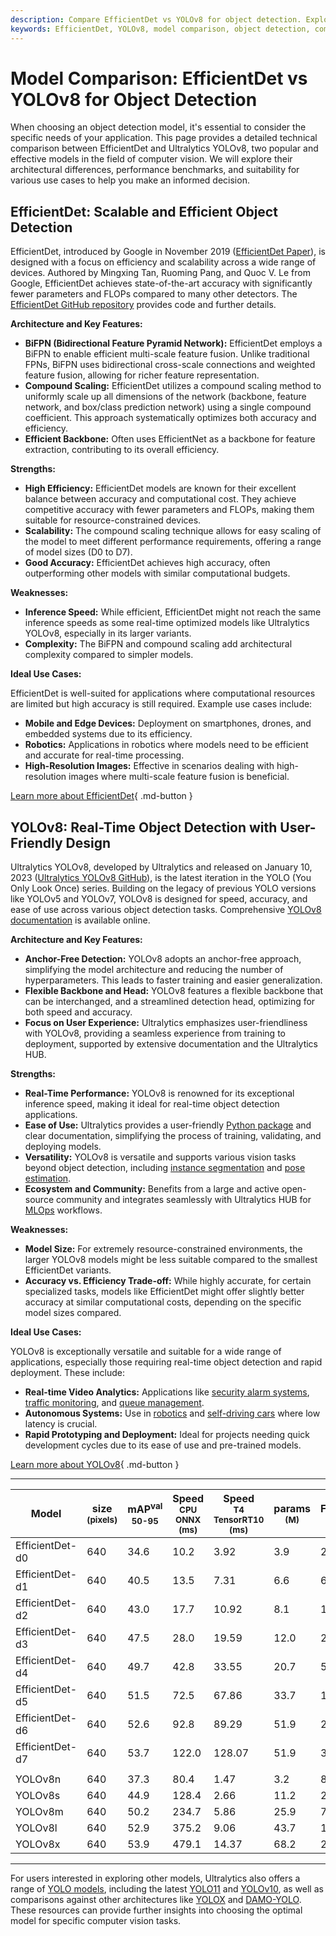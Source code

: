 ```yaml
---
description: Compare EfficientDet vs YOLOv8 for object detection. Explore their architecture, performance, and ideal use cases to make an informed choice.
keywords: EfficientDet, YOLOv8, model comparison, object detection, computer vision, machine learning, EfficientDet vs YOLOv8, Ultralytics models, real-time detection
---
```


# Model Comparison: EfficientDet vs YOLOv8 for Object Detection

When choosing an object detection model, it's essential to consider the specific needs of your application. This page provides a detailed technical comparison between EfficientDet and Ultralytics YOLOv8, two popular and effective models in the field of computer vision. We will explore their architectural differences, performance benchmarks, and suitability for various use cases to help you make an informed decision.

<script async src="https://cdn.jsdelivr.net/npm/chart.js"></script>
<script defer src="../../javascript/benchmark.js"></script>

<canvas id="modelComparisonChart" width="1024" height="400" active-models='["EfficientDet", "YOLOv8"]'></canvas>

## EfficientDet: Scalable and Efficient Object Detection

EfficientDet, introduced by Google in November 2019 ([EfficientDet Paper](https://arxiv.org/abs/1911.09070)), is designed with a focus on efficiency and scalability across a wide range of devices. Authored by Mingxing Tan, Ruoming Pang, and Quoc V. Le from Google, EfficientDet achieves state-of-the-art accuracy with significantly fewer parameters and FLOPs compared to many other detectors. The [EfficientDet GitHub repository](https://github.com/google/automl/tree/master/efficientdet) provides code and further details.

**Architecture and Key Features:**

- **BiFPN (Bidirectional Feature Pyramid Network):** EfficientDet employs a BiFPN to enable efficient multi-scale feature fusion. Unlike traditional FPNs, BiFPN uses bidirectional cross-scale connections and weighted feature fusion, allowing for richer feature representation.
- **Compound Scaling:** EfficientDet utilizes a compound scaling method to uniformly scale up all dimensions of the network (backbone, feature network, and box/class prediction network) using a single compound coefficient. This approach systematically optimizes both accuracy and efficiency.
- **Efficient Backbone:** Often uses EfficientNet as a backbone for feature extraction, contributing to its overall efficiency.

**Strengths:**

- **High Efficiency:** EfficientDet models are known for their excellent balance between accuracy and computational cost. They achieve competitive accuracy with fewer parameters and FLOPs, making them suitable for resource-constrained devices.
- **Scalability:** The compound scaling technique allows for easy scaling of the model to meet different performance requirements, offering a range of model sizes (D0 to D7).
- **Good Accuracy:** EfficientDet achieves high accuracy, often outperforming other models with similar computational budgets.

**Weaknesses:**

- **Inference Speed:** While efficient, EfficientDet might not reach the same inference speeds as some real-time optimized models like Ultralytics YOLOv8, especially in its larger variants.
- **Complexity:** The BiFPN and compound scaling add architectural complexity compared to simpler models.

**Ideal Use Cases:**

EfficientDet is well-suited for applications where computational resources are limited but high accuracy is still required. Example use cases include:

- **Mobile and Edge Devices:** Deployment on smartphones, drones, and embedded systems due to its efficiency.
- **Robotics:** Applications in robotics where models need to be efficient and accurate for real-time processing.
- **High-Resolution Images:** Effective in scenarios dealing with high-resolution images where multi-scale feature fusion is beneficial.

[Learn more about EfficientDet](https://github.com/google/automl/tree/master/efficientdet#readme){ .md-button }

## YOLOv8: Real-Time Object Detection with User-Friendly Design

Ultralytics YOLOv8, developed by Ultralytics and released on January 10, 2023 ([Ultralytics YOLOv8 GitHub](https://github.com/ultralytics/ultralytics)), is the latest iteration in the YOLO (You Only Look Once) series. Building on the legacy of previous YOLO versions like YOLOv5 and YOLOv7, YOLOv8 is designed for speed, accuracy, and ease of use across various object detection tasks. Comprehensive [YOLOv8 documentation](https://docs.ultralytics.com/models/yolov8/) is available online.

**Architecture and Key Features:**

- **Anchor-Free Detection:** YOLOv8 adopts an anchor-free approach, simplifying the model architecture and reducing the number of hyperparameters. This leads to faster training and easier generalization.
- **Flexible Backbone and Head:** YOLOv8 features a flexible backbone that can be interchanged, and a streamlined detection head, optimizing for both speed and accuracy.
- **Focus on User Experience:** Ultralytics emphasizes user-friendliness with YOLOv8, providing a seamless experience from training to deployment, supported by extensive documentation and the Ultralytics HUB.

**Strengths:**

- **Real-Time Performance:** YOLOv8 is renowned for its exceptional inference speed, making it ideal for real-time object detection applications.
- **Ease of Use:** Ultralytics provides a user-friendly [Python package](https://pypi.org/project/ultralytics/) and clear documentation, simplifying the process of training, validating, and deploying models.
- **Versatility:** YOLOv8 is versatile and supports various vision tasks beyond object detection, including [instance segmentation](https://www.ultralytics.com/glossary/instance-segmentation) and [pose estimation](https://docs.ultralytics.com/tasks/pose/).
- **Ecosystem and Community:** Benefits from a large and active open-source community and integrates seamlessly with Ultralytics HUB for [MLOps](https://www.ultralytics.com/glossary/machine-learning-operations-mlops) workflows.

**Weaknesses:**

- **Model Size:** For extremely resource-constrained environments, the larger YOLOv8 models might be less suitable compared to the smallest EfficientDet variants.
- **Accuracy vs. Efficiency Trade-off:** While highly accurate, for certain specialized tasks, models like EfficientDet might offer slightly better accuracy at similar computational costs, depending on the specific model sizes compared.

**Ideal Use Cases:**

YOLOv8 is exceptionally versatile and suitable for a wide range of applications, especially those requiring real-time object detection and rapid deployment. These include:

- **Real-time Video Analytics:** Applications like [security alarm systems](https://www.ultralytics.com/blog/security-alarm-system-projects-with-ultralytics-yolov8), [traffic monitoring](https://www.ultralytics.com/blog/ultralytics-yolov8-for-smarter-parking-management-systems), and [queue management](https://docs.ultralytics.com/guides/queue-management/).
- **Autonomous Systems:** Use in [robotics](https://www.ultralytics.com/glossary/robotics) and [self-driving cars](https://www.ultralytics.com/solutions/ai-in-self-driving) where low latency is crucial.
- **Rapid Prototyping and Deployment:** Ideal for projects needing quick development cycles due to its ease of use and pre-trained models.

[Learn more about YOLOv8](https://docs.ultralytics.com/models/yolov8/){ .md-button }

---

| Model           | size<br><sup>(pixels) | mAP<sup>val<br>50-95 | Speed<br><sup>CPU ONNX<br>(ms) | Speed<br><sup>T4 TensorRT10<br>(ms) | params<br><sup>(M) | FLOPs<br><sup>(B) |
| --------------- | --------------------- | -------------------- | ------------------------------ | ----------------------------------- | ------------------ | ----------------- |
| EfficientDet-d0 | 640                   | 34.6                 | 10.2                           | 3.92                                | 3.9                | 2.54              |
| EfficientDet-d1 | 640                   | 40.5                 | 13.5                           | 7.31                                | 6.6                | 6.1               |
| EfficientDet-d2 | 640                   | 43.0                 | 17.7                           | 10.92                               | 8.1                | 11.0              |
| EfficientDet-d3 | 640                   | 47.5                 | 28.0                           | 19.59                               | 12.0               | 24.9              |
| EfficientDet-d4 | 640                   | 49.7                 | 42.8                           | 33.55                               | 20.7               | 55.2              |
| EfficientDet-d5 | 640                   | 51.5                 | 72.5                           | 67.86                               | 33.7               | 130.0             |
| EfficientDet-d6 | 640                   | 52.6                 | 92.8                           | 89.29                               | 51.9               | 226.0             |
| EfficientDet-d7 | 640                   | 53.7                 | 122.0                          | 128.07                              | 51.9               | 325.0             |
|                 |                       |                      |                                |                                     |                    |                   |
| YOLOv8n         | 640                   | 37.3                 | 80.4                           | 1.47                                | 3.2                | 8.7               |
| YOLOv8s         | 640                   | 44.9                 | 128.4                          | 2.66                                | 11.2               | 28.6              |
| YOLOv8m         | 640                   | 50.2                 | 234.7                          | 5.86                                | 25.9               | 78.9              |
| YOLOv8l         | 640                   | 52.9                 | 375.2                          | 9.06                                | 43.7               | 165.2             |
| YOLOv8x         | 640                   | 53.9                 | 479.1                          | 14.37                               | 68.2               | 257.8             |

---

For users interested in exploring other models, Ultralytics also offers a range of [YOLO models](https://docs.ultralytics.com/models/), including the latest [YOLO11](https://docs.ultralytics.com/models/yolo11/) and [YOLOv10](https://docs.ultralytics.com/models/yolov10/), as well as comparisons against other architectures like [YOLOX](https://docs.ultralytics.com/compare/yolov8-vs-yolox/) and [DAMO-YOLO](https://docs.ultralytics.com/compare/damo-yolo-vs-yolov8/). These resources can provide further insights into choosing the optimal model for specific computer vision tasks.
